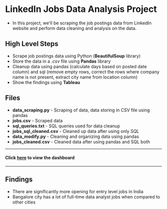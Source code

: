 # LinkedIn Jobs Data Analysis Project

- In this project, we'll be scraping the job postings data from LinkedIn website and perform data cleaning and analysis on the data.

## High Level Steps

- Scrape job postings data using Python (**BeautifulSoup** library)
- Store the data in a *.csv* file using **Pandas** library
- Cleanup data using pandas (calculate days based on posted date column) and sql (remove empty rows, correct the rows where company name is not present, extract city name from location column)
- Show the findings using **Tableau**

## Files 

- **data_scraping.py** - Scraping of data, data storing in CSV file using pandas
- **jobs.csv** - Scraped data
- **sql_queries.txt** - SQL queries used for data cleanup
- **jobs_sql_cleaned.csv** - Cleaned up data after using only SQL
- **data_modify.py** - Cleaning and organizing data using pandas
- **jobs_cleaned.csv** - Cleaned data after using pandas and SQL both

<hr>

#### Click [here](https://public.tableau.com/app/profile/chaitra.reddy/viz/LinkeInJobsAnalysis/Dashboard1?publish=yes) to view the dashboard

<hr>

## Findings

- There are significantly more opening for entry level jobs in India
- Bangalore city has a lot of full-time data analyst jobs when compared to other cities
